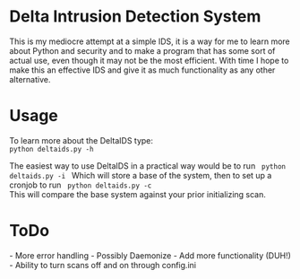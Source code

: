 <h1>Delta Intrusion Detection System</h1>
This is my mediocre attempt at a simple IDS, it is a way for me to learn more about Python and security and to make a program that has some sort of actual use, even though it may not be the most efficient. With time I hope to make this an effective IDS and give it as much functionality as any other alternative.

<h1>Usage</h1>
To learn more about the DeltaIDS type:
<code>
python deltaids.py -h
</code>

The easiest way to use DeltaIDS in a practical way would be to run
<code>
python deltaids.py -i
</code>
Which will store a base of the system, then to set up a cronjob to run 
<code>
python deltaids.py -c
</code>
This will compare the base system against your prior initializing scan.

<h1>ToDo</h1>
- More error handling
- Possibly Daemonize
- Add more functionality (DUH!)
- Ability to turn scans off and on through config.ini